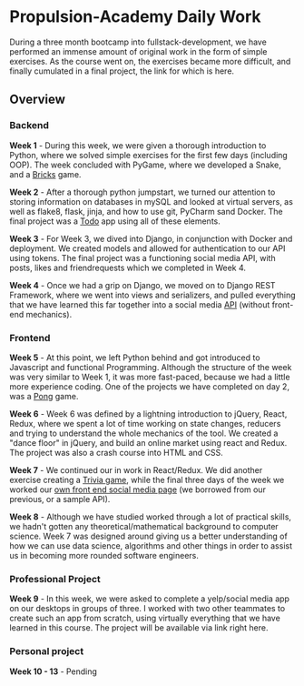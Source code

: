# Propulsion-Academy Daily Work

During a three month bootcamp into fullstack-development, we have performed an immense amount of original work in the form of simple exercises. As the course went on, the exercises became more difficult, and finally cumulated in a final project, the link for which is here.

## Overview

### Backend

**Week 1** - During this week, we were given a thorough introduction to Python, where we solved simple exercises for the first few days (including OOP). The week concluded with PyGame, where we developed a Snake, and a [Bricks](https://github.com/GreenTeaMagician/Propulsion-Academy/tree/master/Week1/Day5/Bricks/final) game.

**Week 2** - After a thorough python jumpstart, we turned our attention to storing information on databases in mySQL and looked at virtual servers, as well as flake8, flask, jinja, and how to use git, PyCharm sand Docker. The final project was a [Todo](https://github.com/GreenTeaMagician/Propulsion-Academy/tree/master/Week2/Day5/rest-flask-api-master) app using all of these elements.

**Week 3** - For Week 3, we dived into Django, in conjunction with Docker and deployment. We created models and allowed for authentication to our API using tokens. The final project was a functioning social media API, with posts, likes and friendrequests which we completed in Week 4.

**Week 4** - Once we had a grip on Django, we moved on to Django REST Framework, where we went into views and serializers, and pulled everything that we have learned this far together into a social media [API](https://github.com/GreenTeaMagician/Propulsion-Academy/tree/master/Week4/Django_Restframework) (without front-end mechanics).

### Frontend

**Week 5** - At this point, we left Python behind and got introduced to Javascript and functional Programming. Although the structure of the week was very similar to Week 1, it was more fast-paced, because we had a little more experience coding. One of the projects we have completed on day 2, was a [Pong](https://github.com/GreenTeaMagician/Propulsion-Academy/tree/master/Week5/Day2/Pong) game.

**Week 6** - Week 6 was defined by a lightning introduction to jQuery, React, Redux, where we spent a lot of time working on state changes, reducers and trying to understand the whole mechanics of the tool. We created a "dance floor" in jQuery, and build an online market using react and Redux. The project was also a crash course into HTML and CSS.

**Week 7** - We continued our in work in React/Redux. We did another exercise creating a [Trivia game](https://github.com/GreenTeaMagician/Propulsion-Academy/Week7/Trivia), while the final three days of the week we worked our [own front end social media page](https://github.com/GreenTeaMagician/Propulsion-Academy/Week7/Blitz) (we borrowed from our previous, or a sample API).

**Week 8** - Although we have studied worked through a lot of practical skills, we hadn't gotten any theoretical/mathematical background to computer science. Week 7 was designed around giving us a better understanding of how we can use data science, algorithms and other things in order to assist us in becoming more rounded software engineers.

### Professional Project

**Week 9** - In this week, we were asked to complete a yelp/social media app on our desktops in groups of three. I worked with two other teammates to create such an app from scratch, using virtually everything that we have learned in this course. The project will be available via link right here.

### Personal project

**Week 10 - 13** - Pending